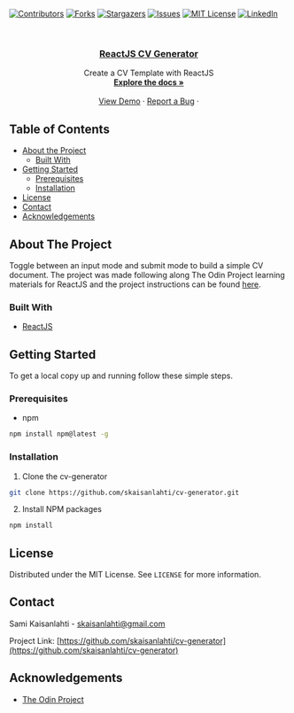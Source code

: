 [![Contributors][contributors-shield]][contributors-url]
[![Forks][forks-shield]][forks-url]
[![Stargazers][stars-shield]][stars-url]
[![Issues][issues-shield]][issues-url]
[![MIT License][license-shield]][license-url]
[![LinkedIn][linkedin-shield]][linkedin-url]

<!-- PROJECT LOGO -->
<br />
<p align="center">
  <a href="https://github.com/skaisanlahti/cv-generator">
    <h3 align="center">ReactJS CV Generator</h3>
  </a>

  <p align="center">
    Create a CV Template with ReactJS
    <br />
    <a href="https://github.com/skaisanlahti/cv-generator"><strong>Explore the docs »</strong></a>
    <br />
    <br />
    <a href="https://skaisanlahti.github.io/cv-generator/">View Demo</a>
    ·
    <a href="https://github.com/skaisanlahti/cv-generator/issues">Report a Bug</a>
    ·
  </p>
</p>

<!-- TABLE OF CONTENTS -->

## Table of Contents

- [About the Project](#about-the-project)
  - [Built With](#built-with)
- [Getting Started](#getting-started)
  - [Prerequisites](#prerequisites)
  - [Installation](#installation)
- [License](#license)
- [Contact](#contact)
- [Acknowledgements](#acknowledgements)

<!-- ABOUT THE PROJECT -->

## About The Project

Toggle between an input mode and submit mode to build a simple CV document. The project was made following along The Odin Project learning materials for ReactJS and the project instructions can be found [here](https://www.theodinproject.com/courses/javascript/lessons/cv-application).

### Built With

- [ReactJS](https://reactjs.org/)

<!-- GETTING STARTED -->

## Getting Started

To get a local copy up and running follow these simple steps.

### Prerequisites

- npm

```sh
npm install npm@latest -g
```

### Installation

1. Clone the cv-generator

```sh
git clone https://github.com/skaisanlahti/cv-generator.git
```

2. Install NPM packages

```sh
npm install
```

<!-- USAGE EXAMPLES -->

<!-- ROADMAP -->

<!-- CONTRIBUTING -->

<!-- LICENSE -->

## License

Distributed under the MIT License. See `LICENSE` for more information.

<!-- CONTACT -->

## Contact

Sami Kaisanlahti - skaisanlahti@gmail.com

Project Link: [https://github.com/skaisanlahti/cv-generator](https://github.com/skaisanlahti/cv-generator)

<!-- ACKNOWLEDGEMENTS -->

## Acknowledgements

- [The Odin Project](https://www.theodinproject.com/)

<!-- MARKDOWN LINKS & IMAGES -->
<!-- https://www.markdownguide.org/basic-syntax/#reference-style-links -->

[contributors-shield]: https://img.shields.io/github/contributors/skaisanlahti/cv-generator.svg?style=flat-square
[contributors-url]: https://github.com/skaisanlahti/cv-generator/graphs/contributors
[forks-shield]: https://img.shields.io/github/forks/skaisanlahti/cv-generator.svg?style=flat-square
[forks-url]: https://github.com/skaisanlahti/cv-generator/network/members
[stars-shield]: https://img.shields.io/github/stars/skaisanlahti/cv-generator.svg?style=flat-square
[stars-url]: https://github.com/skaisanlahti/cv-generator/stargazers
[issues-shield]: https://img.shields.io/github/issues/skaisanlahti/cv-generator.svg?style=flat-square
[issues-url]: https://github.com/skaisanlahti/cv-generator/issues
[license-shield]: https://img.shields.io/github/license/skaisanlahti/cv-generator.svg?style=flat-square
[license-url]: https://github.com/skaisanlahti/cv-generator/blob/master/LICENSE.txt
[linkedin-shield]: https://img.shields.io/badge/-LinkedIn-black.svg?style=flat-square&logo=linkedin&colorB=555
[linkedin-url]: https://www.linkedin.com/in/sami-kaisanlahti-6587031a6/
[product-screenshot]: images/screenshot.png
